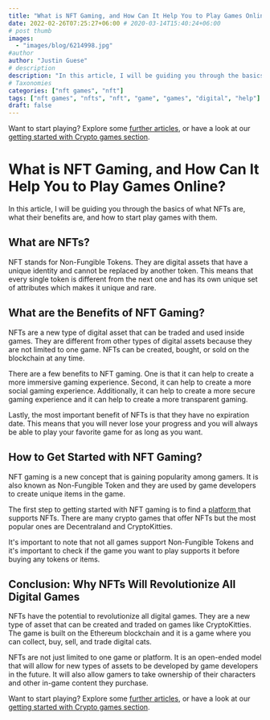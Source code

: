 ```yaml
---
title: "What is NFT Gaming, and How Can It Help You to Play Games Online?"
date: 2022-02-26T07:25:27+06:00 # 2020-03-14T15:40:24+06:00
# post thumb
images:
  - "images/blog/6214998.jpg"
#author
author: "Justin Guese"
# description
description: "In this article, I will be guiding you through the basics of what NFTs are, what their benefits are, and how to start play games with them."
# Taxonomies
categories: ["nft games", "nft"]
tags: ["nft games", "nfts", "nft", "game", "games", "digital", "help"]
draft: false
---
```



Want to start playing? Explore some [further articles](/blog/), or have a look at our [getting started with Crypto games section](/services/how-do-i-get-started/).

# What is NFT Gaming, and How Can It Help You to Play Games Online?

In this article, I will be guiding you through the basics of what NFTs are, what their benefits are, and how to start play games with them.

## What are NFTs?

NFT stands for Non-Fungible Tokens. They are digital assets that have a unique identity and cannot be replaced by another token. This means that every single token is different from the next one and has its own unique set of attributes which makes it unique and rare.

## What are the Benefits of NFT Gaming?

NFTs are a new type of digital asset that can be traded and used inside games. They are different from other types of digital assets because they are not limited to one game. NFTs can be created, bought, or sold on the blockchain at any time.

There are a few benefits to NFT gaming. One is that it can help to create a more immersive gaming experience. Second, it can help to create a more social gaming experience. Additionally, it can help to create a more secure gaming experience and it can help to create a more transparent gaming.

Lastly, the most important benefit of NFTs is that they have no expiration date. This means that you will never lose your progress and you will always be able to play your favorite game for as long as you want.

## How to Get Started with NFT Gaming?

NFT gaming is a new concept that is gaining popularity among gamers. It is also known as Non-Fungible Token and they are used by game developers to create unique items in the game.

The first step to getting started with NFT gaming is to find a [ platform ](https://accounts.binance.com/en/register?ref=37092355) that supports NFTs. There are many crypto games that offer NFTs but the most popular ones are Decentraland and CryptoKitties.

It's important to note that not all games support Non-Fungible Tokens and it's important to check if the game you want to play supports it before buying any tokens or items.

## Conclusion: Why NFTs Will Revolutionize All Digital Games

NFTs have the potential to revolutionize all digital games. They are a new type of asset that can be created and traded on games like CryptoKitties. The game is built on the Ethereum blockchain and it is a game where you can collect, buy, sell, and trade digital cats.

NFTs are not just limited to one game or platform. It is an open-ended model that will allow for new types of assets to be developed by game developers in the future. It will also allow gamers to take ownership of their characters and other in-game content they purchase.

Want to start playing? Explore some [further articles](/blog/), or have a look at our [getting started with Crypto games section](/services/how-do-i-get-started/).

